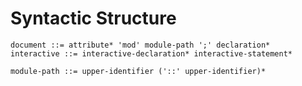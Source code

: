 # Syntactic Structure

```ebnf
document ::= attribute* 'mod' module-path ';' declaration*
interactive ::= interactive-declaration* interactive-statement*
```

```ebnf
module-path ::= upper-identifier ('::' upper-identifier)*
```
